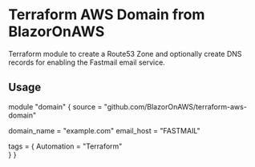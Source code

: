# Terraform AWS Domain from BlazorOnAWS

Terraform module to create a Route53 Zone and optionally create DNS records for enabling the Fastmail email service.

## Usage

module "domain" {
  source = "github.com/BlazorOnAWS/terraform-aws-domain"

  domain_name = "example.com"
  email_host = "FASTMAIL"

  tags = {
    Automation = "Terraform"    
  }
}
